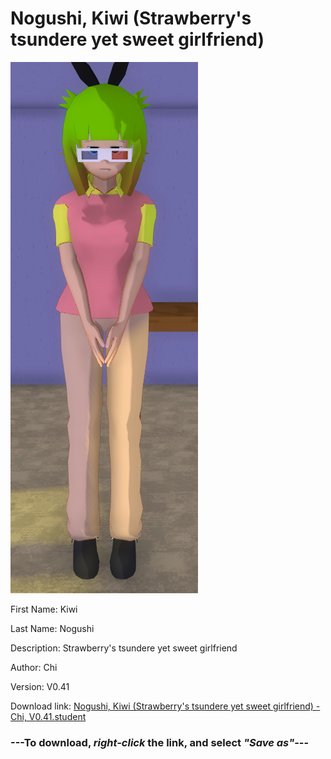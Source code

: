 # Nogushi, Kiwi (Strawberry's tsundere yet sweet girlfriend)

<img src = "https://raw.githubusercontent.com/Arbiter1223/Daigaku-Gurashi-Custom-Students/master/Students/Files/Nogushi%2C%20Kiwi%20(Strawberry's%20tsundere%20yet%20sweet%20girlfriend).png">

First Name: Kiwi

Last Name: Nogushi

Description: Strawberry's tsundere yet sweet girlfriend

Author: Chi

Version: V0.41

Download link: <a href="https://raw.githubusercontent.com/Arbiter1223/Daigaku-Gurashi-Custom-Students/master/Students/Files/Nogushi%2C%20Kiwi%20(Strawberry's%20tsundere%20yet%20sweet%20girlfriend)%20-%20Chi%2C%20V0.41.student">Nogushi, Kiwi (Strawberry's tsundere yet sweet girlfriend) - Chi, V0.41.student</a>

### ---**To download, _right-click_ the link, and select _"Save as"_**---

